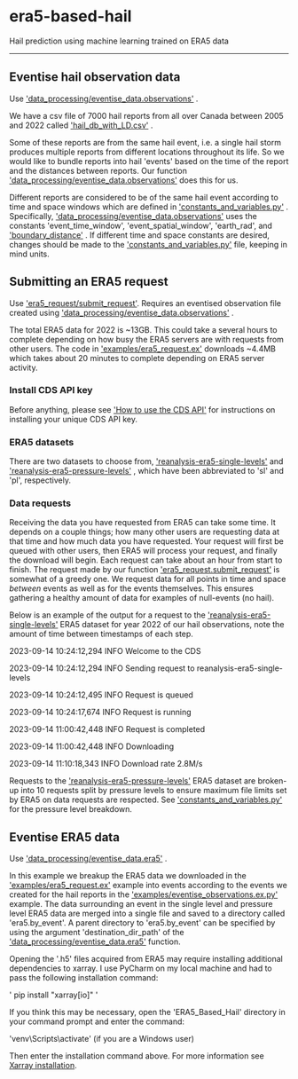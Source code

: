 # era5-based-hail
Hail prediction using machine learning trained on ERA5 data

--------------------------

## Eventise hail observation data
Use 
['data_processing/eventise_data.observations'](https://github.com/aconlon-eccc/era5-based-hail/blob/master/data_processing/eventise_data.py#L18)
.

We have a csv file of 7000 hail reports from all over Canada between 2005 and 2022 called 
['hail_db_with_LD.csv'](https://github.com/aconlon-eccc/era5-based-hail/blob/master/examples/hail_db_with_LD.csv)
.

Some of these reports are from the same hail event, i.e. a single hail storm produces multiple reports from different
locations throughout its life. So we would like to bundle reports into hail 'events' based on the time of the report
and the distances between reports. Our function 
['data_processing/eventise_data.observations'](https://github.com/aconlon-eccc/era5-based-hail/blob/master/data_processing/eventise_data.py#L18) 
does this for us.

Different reports are considered to be of the same hail event according to time and space windows which are defined in 
['constants_and_variables.py'](https://github.com/aconlon-eccc/era5-based-hail/blob/master/constants_and_variables.py)
. Specifically, 
['data_processing/eventise_data.observations'](https://github.com/aconlon-eccc/era5-based-hail/blob/master/data_processing/eventise_data.py#L18) 
uses the constants 
'event_time_window', 
'event_spatial_window', 
'earth_rad', 
and 
['boundary_distance'](https://github.com/aconlon-eccc/era5-based-hail/blob/master/constants_and_variables.py#L4)
. If different time and space constants are desired, changes should be made to the 
['constants_and_variables.py'](https://github.com/aconlon-eccc/era5-based-hail/blob/master/constants_and_variables.py) 
file, keeping in mind units.


## Submitting an ERA5 request
Use ['era5_request/submit_request'](https://github.com/aconlon-eccc/era5-based-hail/blob/master/era5_request/era5_request.py#L47). Requires an eventised observation file created using 
['data_processing/eventise_data.observations'](https://github.com/aconlon-eccc/era5-based-hail/blob/master/data_processing/eventise_data.py#L18)
.

The total ERA5 data for 2022 is ~13GB. This could take a several hours to complete depending on how busy the ERA5 servers
are with requests from other users. The code in 
['examples/era5_request.ex'](https://github.com/aconlon-eccc/era5-based-hail/blob/master/examples/era5_request.ex.py) 
downloads ~4.4MB which takes about 20 minutes to complete depending on ERA5 server activity.


### Install CDS API key
Before anything, please see 
['How to use the CDS API'](https://cds.climate.copernicus.eu/api-how-to) 
for instructions on installing your unique CDS API key.


### ERA5 datasets
There are two datasets to choose from, 
['reanalysis-era5-single-levels'](https://cds.climate.copernicus.eu/cdsapp#!/dataset/reanalysis-era5-single-levels?tab=overview)
and 
['reanalysis-era5-pressure-levels'](https://cds.climate.copernicus.eu/cdsapp#!/dataset/reanalysis-era5-pressure-levels?tab=overview)
, which have been abbreviated to 'sl' and 'pl', respectively.


### Data requests
Receiving the data you have requested from ERA5 can take some time. It depends on a couple things; how many other users
are requesting data at that time and how much data you have requested. Your request will first be queued with other
users, then ERA5 will process your request, and finally the download will begin. Each request can take about an hour
from start to finish. The request made by our function 
['era5_request.submit_request'](https://github.com/aconlon-eccc/era5-based-hail/blob/master/era5_request/era5_request.py#L47)
is somewhat of a greedy one. We request data for all points in time and space *between* events as well as for the events themselves. This ensures gathering a healthy amount of data for examples of null-events (no hail).

Below is an example of the output for a request to the 
['reanalysis-era5-single-levels'](https://cds.climate.copernicus.eu/cdsapp#!/dataset/reanalysis-era5-single-levels?tab=overview) 
ERA5 dataset for year 2022 of our hail observations, note the amount of time between timestamps of each step.

2023-09-14 10:24:12,294 INFO Welcome to the CDS

2023-09-14 10:24:12,294 INFO Sending request to reanalysis-era5-single-levels

2023-09-14 10:24:12,495 INFO Request is queued

2023-09-14 10:24:17,674 INFO Request is running

2023-09-14 11:00:42,448 INFO Request is completed

2023-09-14 11:00:42,448 INFO Downloading

2023-09-14 11:10:18,343 INFO Download rate 2.8M/s

Requests to the 
['reanalysis-era5-pressure-levels'](https://cds.climate.copernicus.eu/cdsapp#!/dataset/reanalysis-era5-pressure-levels?tab=overview) 
ERA5 dataset are broken-up into 10 requests split by pressure levels
to ensure maximum file limits set by ERA5 on data requests are respected. See 
['constants_and_variables.py'](https://github.com/aconlon-eccc/era5-based-hail/blob/master/constants_and_variables.py) 
for the pressure level breakdown.


## Eventise ERA5 data

Use 
['data_processing/eventise_data.era5'](https://github.com/aconlon-eccc/era5-based-hail/blob/master/data_processing/eventise_data.py#L93)
.

In this example we breakup the ERA5 data we downloaded in the 
['examples/era5_request.ex'](https://github.com/aconlon-eccc/era5-based-hail/blob/master/examples/era5_request.ex.py) 
example into events according to
the events we created for the hail reports in the 
['examples/eventise_observations.ex.py'](https://github.com/aconlon-eccc/era5-based-hail/blob/master/examples/eventise_observations.ex.py) 
example. The data surrounding an event
in the single level and pressure level ERA5 data are merged into a single file and saved to a directory called 'era5.by_event'. A parent directory to 'era5.by_event' can be specified by using the argument 'destination_dir_path' of the 
['data_processing/eventise_data.era5'](https://github.com/aconlon-eccc/era5-based-hail/blob/master/data_processing/eventise_data.py#L93) 
function.

Opening the '.h5' files acquired from ERA5 may require installing additional dependencies to xarray. I use PyCharm on
my local machine and had to pass the following installation command:

' pip install "xarray[io]" '

If you think this may be necessary, open the 'ERA5_Based_Hail' directory in your command prompt and enter the command:

'venv\Scripts\activate' (if you are a Windows user)

Then enter the installation command above. For more information see [Xarray installation](https://docs.xarray.dev/en/latest/getting-started-guide/installing.html).
